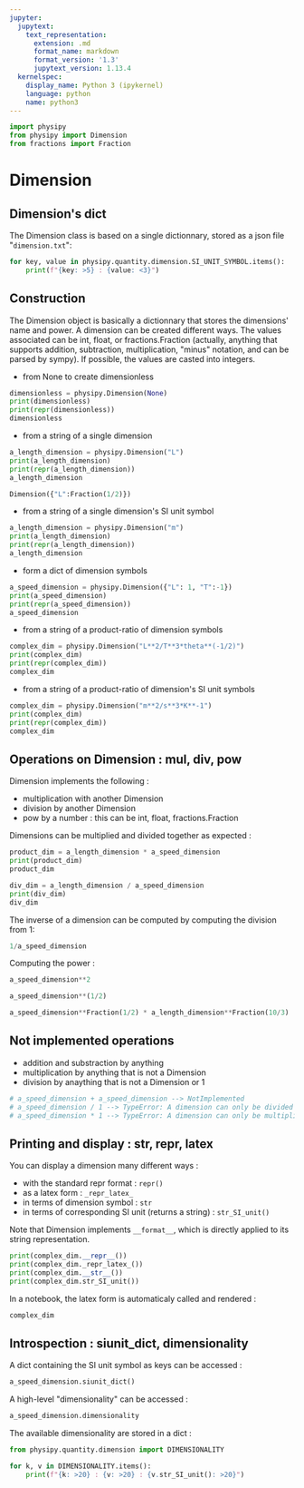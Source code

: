```yaml
---
jupyter:
  jupytext:
    text_representation:
      extension: .md
      format_name: markdown
      format_version: '1.3'
      jupytext_version: 1.13.4
  kernelspec:
    display_name: Python 3 (ipykernel)
    language: python
    name: python3
---
```


```python
import physipy
from physipy import Dimension
from fractions import Fraction
```

# Dimension


## Dimension's dict


The Dimension class is based on a single dictionnary, stored as a json file "`dimension.txt`":

```python
for key, value in physipy.quantity.dimension.SI_UNIT_SYMBOL.items():
    print(f"{key: >5} : {value: <3}")
```

## Construction


The Dimension object is basically a dictionnary that stores the dimensions' name and power. A dimension can be created different ways. The values associated can be int, float, or fractions.Fraction (actually, anything that supports addition, subtraction, multiplication, "minus" notation, and can be parsed by sympy). If possible, the values are casted into integers.


 - from None to create dimensionless

```python
dimensionless = physipy.Dimension(None)
print(dimensionless)
print(repr(dimensionless))
dimensionless
```

 - from a string of a single dimension

```python
a_length_dimension = physipy.Dimension("L")
print(a_length_dimension)
print(repr(a_length_dimension))
a_length_dimension
```

```python
Dimension({"L":Fraction(1/2)})
```

 - from a string of a single dimension's SI unit symbol

```python
a_length_dimension = physipy.Dimension("m")
print(a_length_dimension)
print(repr(a_length_dimension))
a_length_dimension
```

 - form a dict of dimension symbols

```python
a_speed_dimension = physipy.Dimension({"L": 1, "T":-1})
print(a_speed_dimension)
print(repr(a_speed_dimension))
a_speed_dimension
```

 - from a string of a product-ratio of dimension symbols

```python
complex_dim = physipy.Dimension("L**2/T**3*theta**(-1/2)")
print(complex_dim)
print(repr(complex_dim))
complex_dim
```

 - from a string of a product-ratio of dimension's SI unit symbols

```python
complex_dim = physipy.Dimension("m**2/s**3*K**-1")
print(complex_dim)
print(repr(complex_dim))
complex_dim
```

## Operations on Dimension : mul, div, pow
Dimension implements the following :
 - multiplication with another Dimension
 - division by another Dimension
 - pow by a number : this can be int, float, fractions.Fraction


Dimensions can be multiplied and divided together as expected : 

```python
product_dim = a_length_dimension * a_speed_dimension
print(product_dim)
product_dim
```

```python
div_dim = a_length_dimension / a_speed_dimension
print(div_dim)
div_dim
```

The inverse of a dimension can be computed by computing the division from 1:

```python
1/a_speed_dimension
```

Computing the power : 

```python
a_speed_dimension**2
```

```python
a_speed_dimension**(1/2)
```

```python
a_speed_dimension**Fraction(1/2) * a_length_dimension**Fraction(10/3)
```

## Not implemented operations
 - addition and substraction by anything
 - multiplication by anything that is not a Dimension
 - division by anaything that is not a Dimension or 1

```python
# a_speed_dimension + a_speed_dimension --> NotImplemented
# a_speed_dimension / 1 --> TypeError: A dimension can only be divided by another dimension, not 1.
# a_speed_dimension * 1 --> TypeError: A dimension can only be multiplied by another dimension, not 1
```

## Printing and display : str, repr, latex


You can display a dimension many different ways : 
 - with the standard repr format : `repr()`
 - as a latex form : `_repr_latex_`
 - in terms of dimension symbol : `str`
 - in terms of corresponding SI unit (returns a string) : `str_SI_unit()`

Note that Dimension implements `__format__`, which is directly applied to its string representation.

```python
print(complex_dim.__repr__())
print(complex_dim._repr_latex_())
print(complex_dim.__str__())
print(complex_dim.str_SI_unit())
```

In a notebook, the latex form is automaticaly called and rendered : 

```python
complex_dim
```

## Introspection : siunit_dict, dimensionality


A dict containing the SI unit symbol as keys can be accessed :

```python
a_speed_dimension.siunit_dict()
```

A high-level "dimensionality" can be accessed : 

```python
a_speed_dimension.dimensionality
```

The available dimensionality are stored in a dict :


```python
from physipy.quantity.dimension import DIMENSIONALITY
```

```python
for k, v in DIMENSIONALITY.items():
    print(f"{k: >20} : {v: >20} : {v.str_SI_unit(): >20}")
```
